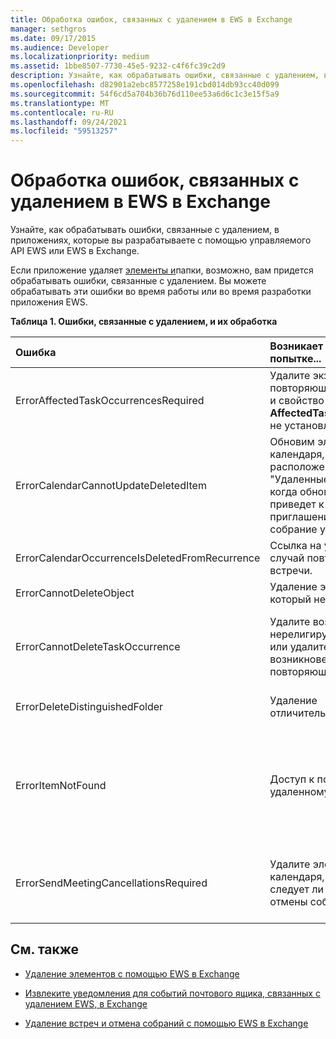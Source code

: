 ```yaml
---
title: Обработка ошибок, связанных с удалением в EWS в Exchange
manager: sethgros
ms.date: 09/17/2015
ms.audience: Developer
ms.localizationpriority: medium
ms.assetid: 1bbe8507-7730-45e5-9232-c4f6fc39c2d9
description: Узнайте, как обрабатывать ошибки, связанные с удалением, в приложениях, которые вы разрабатываете с помощью управляемого API EWS или EWS в Exchange.
ms.openlocfilehash: d82901a2ebc8577258e191cbd014db93cc40d099
ms.sourcegitcommit: 54f6cd5a704b36b76d110ee53a6d6c1c3e15f5a9
ms.translationtype: MT
ms.contentlocale: ru-RU
ms.lasthandoff: 09/24/2021
ms.locfileid: "59513257"
---
```

# <a name="handling-deletion-related-errors-in-ews-in-exchange"></a>Обработка ошибок, связанных с удалением в EWS в Exchange

Узнайте, как обрабатывать ошибки, связанные с удалением, в приложениях, которые вы разрабатываете с помощью управляемого API EWS или EWS в Exchange.
  
Если приложение удаляет [элементы и](deleting-items-by-using-ews-in-exchange.md)папки, возможно, вам придется обрабатывать ошибки, связанные с удалением. Вы можете обрабатывать эти ошибки во время работы или во время разработки приложения EWS.
  
**Таблица 1. Ошибки, связанные с удалением, и их обработка**

|**Ошибка**|**Возникает при попытке...**|**Обработать его...**|
|:-----|:-----|:-----|
|ErrorAffectedTaskOccurrencesRequired  <br/> |Удалите экземпляр повторяющейся задачи, и свойство **AffectedTaskOccurrence** не установлено.  <br/> |Настройка **свойства AffectedTaskOccurrence** и повторное удаление.  <br/> |
|ErrorCalendarCannotUpdateDeletedItem  <br/> |Обновим элемент календаря, расположенный в папке "Удаленные элементы", когда обновление приведет к отправке приглашения на собрание участникам.  <br/> |Отмена обновления или перемещение элемента календаря обратно в папку Календарь по умолчанию и обновление элемента календаря.  <br/> |
|ErrorCalendarOccurrenceIsDeletedFromRecurrence  <br/> |Ссылка на удаленный случай повторяющейся встречи.  <br/> |Удаление ссылки на удаленный случай.  <br/> |
|ErrorCannotDeleteObject  <br/> |Удаление элемента, который нельзя удалить.  <br/> |Отказ от попыток удаления элемента.  <br/> |
|ErrorCannotDeleteTaskOccurrence  <br/> |Удалите возникновение нерелигирующей задачи или удалите последнее возникновение повторяющейся задачи.  <br/> |Удаление нерелигирующей задачи или отказ от попыток удаления последнего возникновения повторяющейся задачи.  <br/> |
|ErrorDeleteDistinguishedFolder  <br/> |Удаление отличительной папки.  <br/> |Указание, что папки по умолчанию нельзя удалить.  <br/> |
|ErrorItemNotFound  <br/> |Доступ к постоянно удаленному элементу.  <br/> |Удаление ссылок на элемент при его удалении из магазина. Если элемент восстановлен, убедитесь, что вы восстанавливаете необходимые ссылки на клиента.  <br/> |
|ErrorSendMeetingCancellationsRequired  <br/> |Удалите элемент календаря, не указав, следует ли отослать отмены собраний.  <br/> |Указание того, что отмена собрания должна быть отправлена или не должна быть отправлена.  <br/> |
   
## <a name="see-also"></a>См. также


- [Удаление элементов с помощью EWS в Exchange](deleting-items-by-using-ews-in-exchange.md)
    
- [Извлеките уведомления для событий почтового ящика, связанных с удалением EWS, в Exchange](pull-notifications-for-ews-deletion-related-mailbox-events-in-exchange.md)
    
- [Удаление встреч и отмена собраний с помощью EWS в Exchange](how-to-delete-appointments-and-cancel-meetings-by-using-ews-in-exchange.md)
    


